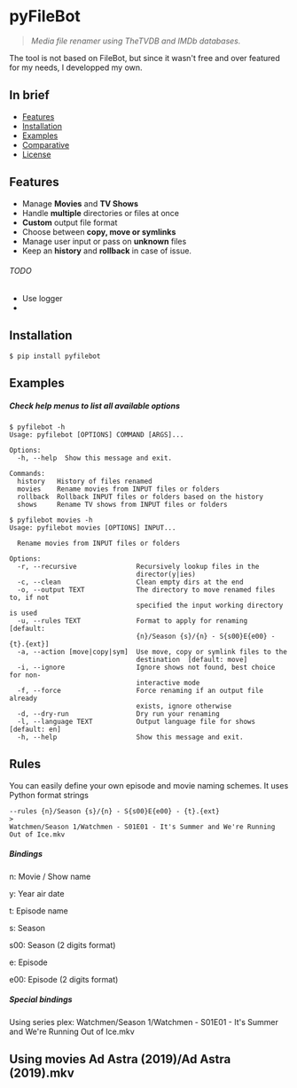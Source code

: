 # pyFileBot

> *Media file renamer using TheTVDB and IMDb databases.*


The tool is not based on  FileBot, but since it wasn't free and over featured for my needs, I developped my own. 


## In brief

- [Features](#features)
- [Installation](#installation)
- [Examples](#examples)
- [Comparative](#comparative)
- [License](#license)



## Features

- Manage **Movies** and **TV Shows**
- Handle **multiple** directories or files at once
- **Custom** output file format
- Choose between **copy, move or symlinks**
- Manage user input or pass on **unknown** files
- Keep an **history** and **rollback** in case of issue.

###### TODO

- Use logger
- 


## Installation

```text
$ pip install pyfilebot
```

## Examples

##### Check help menus to list all available options


```text
$ pyfilebot -h
Usage: pyfilebot [OPTIONS] COMMAND [ARGS]...

Options:
  -h, --help  Show this message and exit.

Commands:
  history   History of files renamed
  movies    Rename movies from INPUT files or folders
  rollback  Rollback INPUT files or folders based on the history
  shows     Rename TV shows from INPUT files or folders
```

```text
$ pyfilebot movies -h
Usage: pyfilebot movies [OPTIONS] INPUT...

  Rename movies from INPUT files or folders

Options:
  -r, --recursive               Recursively lookup files in the
                                director(y|ies)
  -c, --clean                   Clean empty dirs at the end
  -o, --output TEXT             The directory to move renamed files to, if not
                                specified the input working directory is used
  -u, --rules TEXT              Format to apply for renaming  [default:
                                {n}/Season {s}/{n} - S{s00}E{e00} - {t}.{ext}]
  -a, --action [move|copy|sym]  Use move, copy or symlink files to the
                                destination  [default: move]
  -i, --ignore                  Ignore shows not found, best choice for non-
                                interactive mode
  -f, --force                   Force renaming if an output file already
                                exists, ignore otherwise
  -d, --dry-run                 Dry run your renaming
  -l, --language TEXT           Output language file for shows  [default: en]
  -h, --help                    Show this message and exit.
```

## Rules

You can easily define your own episode and movie naming schemes. It uses Python format strings
```text
--rules {n}/Season {s}/{n} - S{s00}E{e00} - {t}.{ext}
>
Watchmen/Season 1/Watchmen - S01E01 - It's Summer and We're Running Out of Ice.mkv
```
##### Bindings

n: Movie / Show name

y: Year air date

t: Episode name

s: Season

s00: Season (2 digits format)

e: Episode 

e00: Episode (2 digits format)

##### Special bindings

Using series
plex: Watchmen/Season 1/Watchmen - S01E01 - It's Summer and We're Running Out of Ice.mkv

Using movies
Ad Astra (2019)/Ad Astra (2019).mkv
---
